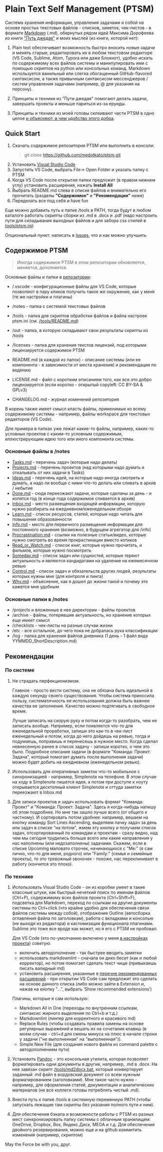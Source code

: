 # Plain Text Self Management (PTSM)

Система хранения информации, управления задачами и собой на основе простых текстовых файлов - списков, заметок, чек-листов - в формате [Markdown](https://daringfireball.net/projects/markdown/syntax) (.md), обернутых рядом идей Максима Дорофеева из книги ["Путь джедая"](https://www.mann-ivanov-ferber.ru/books/put-dzhedaya/) и моих мыслей (из книги, которой нет):

1) Plain text обеспечивает возможность быстро вносить новые задачи и менять старые, редактировать их в любом текстовом редакторе (VS Code, Sublime, Atom, Typora или даже Блокнот), удобно искать по содержимому всех файлов системы и манипулировать ими с помощью скриптов на python или консольных команд. Markdown используется ванильный или слегка обогащенный GitHub-flavored синтаксисом, а также привычным синтаксисом мессенджеров / систем управления задачами (например, @ для указания на персону).

2) Принципы и техники из "Пути джедая" помогают делать задачи, завершать проекты и меньше париться из-за ерунды.

3) Принципы и техники из моей головы склеивают части PTSM в одно целое [и объясняют, в чем удобство этого добра](notes/Why.md).

## Quick Start

1. Скачать содержимое репозитория PTSM или выполнить в консоли:
   > git clone https://github.com/medotkato/ptsm.git
2. Установить [Visual Studio Code](https://code.visualstudio.com)
3. Запустить VS Code, выбрать File-> Open Folder и указать папку с PTSM
4. Когда VS Code после открытия папки предложит (в правом нижнем углу) установить расширения, нажать **Install All**
5. Выбрать README.md слева в списке файлов и внимательно его прочитать (разделы **"Содержимое"** и **"Рекомендации"** ниже)
6. Переделать все под себя и have fun

Еще можно добавить путь к папке /tools в PATH, тогда будут в любом каталоге работать скрипты сборки из .md в .docx и .pdf (надо настроить пути для складывания выходных файлов и для забора css стилей в [tools/ptsm.ini](tools/ptsm.ini))

Опциональный пункт: написать в [Issues](https://github.com/medotkato/ptsm/issues), что и как можно улучшить

## Содержимое PTSM

> Иногда содержимое PTSM в этом репозитории обновляется, меняется, дополняется.

Основные файлы и папки в [репозитории](https://github.com/medotkato/ptsm):

- /.vscode - конфигурационные файлы для VS Code, которые позволяют в пару кликов получить такое же окружение, как у меня (те же настройки и плагины)
- /notes - папка с системой текстовых файлов
- /tools - папка для скриптов обработки файлов и файла настроек ptsm.ini (см. [/tools/README.md](tools/README.md))
- /out - папка, в которую складывают свои результаты скрипты из /tools
- /licenses - папка для хранения текстов лицензий, под которыми лицензируется содержимое PTSM

- README.md (в каждой из папок) - описание системы (или ее компонента - в зависимости от места хранения) и рекомендации по ведению
- LICENSE.md - файл с коротким описанием того, как все это добро лицензируется (если коротко - открытый copyleft: CC BY-SA & GPLv3)
- CHANGELOG.md - журнал изменений репозитория

В корень также имеет смысл класть файлы, применимые ко всему содержимому системы - например, файлы workspace для текстовых редакторов (VS Code).

Для примера в папках уже лежат какие-то файлы, например, каких-то условных проектов с каким-то условным содержимым, иллюстрирующим идею того или иного компонента системы.

### Основные файлы в /notes

- [Tasks.md](notes/Tasks.md) - перечень задач (которые надо делать)
- [Projects.md](notes/Projects.md) - перечень проектов (над которыми надо думать и откалывать от них задачи в Tasks)
- [Ideas.md](notes/Ideas.md) - перечень идей, на которые надо иногда смотреть и думать, а надо ли вообще с ними что-то делать или сливать в архив / небытие
- [Done.md](notes/Done.md) - сюда переезжают задачи, которые сделаны за день - и копятся год (в конце года содержимое сливается в архив)
- [Inbox.md](notes/Inbox.md) - место размещения входящей информации, которую нужно разбирать на ежедневном/еженедельном обзоре
- [Learn.md](notes/Learn.md) - список ресурсов, статей, которые надо читать для повышения образованности
- [Info.md](notes/Info.md) - место для первичного размещения информации для постоянного хранения (возможно, в будущем агрегатор для /info)
- [Procrastination.md](notes/Procrastination.md) - ссылки на полезные статьи/видео, которые нужно смотреть во время прокрастинации вместо котиков
- [Read_or_Watch.md](notes/Read_or_watch.md) - список книг, которые нужно прочитать, и фильмов, которые нужно посмотреть
- [Someday.md](notes/Someday.md) - список задач или сущностей, которые теряют актуальность и являются кандидатами на удаление на ежемесячном ревью
- [Control.md](notes/Control.md) - список задач и обязательств других людей, результаты которых нужны мне (для контроля и пинга)
- [Why.md](notes/Why.md) - объяснение, как я дошел до жизни такой и почему это кажется мне удобным

### Основные папки в /notes

- /projects и вложенные в нее директории - файлы проектов
- /archive - файлы, потерявшие актуальность, но хранение которых еще имеет смысл
- /checklists - чек-листы на разные случаи жизни
- /etc - все остальное, до чего пока не добралась рука классификации
- /log - папка для хранения файлов дневника (1 день - 1 файл вида YYMMDD_ShortDescription.md)

## Рекомендации

### По системе

1. Не страдать перфекционизмом.

    Главное - просто вести систему, она не обязана быть идеальной в каждую секунду своего существования. Чтобы система приносила пользу, систематичность ее использования должна быть важнее качества ее заполнения. Качество можно подтягивать в свободное время.

    Лучше записать на скорую руку и потом когда-то разобрать, чем не записать вообще. Например, если появляется что-то для еженедельной проработки, запиши это как-то в чек-лист еженедельный и потом, когда до него дойдешь на ревью, тогда и подумаешь, поправишь и перенесешь в нужное место. Когда сделал невнесенную ранее в список задачу - запиши коротко, о чем это было. Подробное описание задачи (в формате "Команда: Проект: Задача", который помогает думать после выполнения задачи) можно будет добить на ежедневном (еженедельном ревью).

2. Использовать для оперативных заметок что-то мобильное с синхронизацией - например, Simplenote на телефоне. В этом случае на ходу в Simplenote пишется идея, а потом при доступе к ноуту открывается десктопный клиент Simplenote и оттуда заметки переезжают в Inbox.md

3. Для записи проектов и задач использовать формат "Команда: Проект" и "Команда: Проект: Задача". Здесь я когда-нибудь напишу об этом подробнее. Но мне так зашло лучше всего (от общего к частному). И сортировать потом удобнее: например, вешаем на кнопку команду Sort Lines Ascending, выделяем пачку задач за день или задач в списке "на потом", жмем эту кнопку и получаем список задач, отсортированный по командам и проектам - сразу видно, над чем мы сегодня трудились больше всего или какие направления у нас наполнены (или недозаполнены) задачами. Скажем, если в списке Upcoming маловато строчек, начинающихся с "Me:" (я сам лично, что-то для меня, родного) или "Family:" (семья и семейные проекты), то это тревожный звоночек - похоже, нас переклинивает в работу (кончится это плохо).

### По технике

1. Использовать Visual Studio Code - он из коробки умеет в такие классные штуки, как быстрый нечеткий поиск по именам файлов (Ctrl+P), содержимому всех файлов проекта (Ctrl+Shift+F), подсветка для Markdown, переход по ссылкам на другие документы системы по Ctrl+click (что крайне удобно для обеспечения связи файлов системы между собой), отображение Outline (автосборка оглавления файла по заголовкам), работа с вкладками и консолью (не выходя из редактора) и кастомизация функционала плагинами. Sublime это тоже все вроде как может, но я его с PTSM не пробовал.

    Для VS Code (это по-умолчанию включено у меня [в настройках проекта](./.vscode/settings.json)) советую:
    - включить автодополнение - так быстрее вводить заметки
    - использовать markdownlint - сначала он дико бесит (как и любой корректор), но потом помогает сделать текст чище (привыкаешь писать валидный md)
    - установить расширения, указанные в [перечне рекомендованных расширений](.vscode/extensions.json) - при открытии VS Code сам предложит это сделать на основе данного списка (либо можно зайти в Extension и, нажав на кнопку "...", выбрать ‘Show recommended extensions’)

    Плагины, которые я сам использую:
    - Markdown All in One (переходы по внутренним ссылкам, синтаксис жирного выделения по Ctrl+b и т.д.)
    - Markdownlint (линтер для корректного и красивого md)
    - Replace Rules (чтобы создавать правила замены на основе регулярных выражений и вешать их на сочетания клавиш (в моем случае - ctrl+d для смены минуса на плюс в начале строки у задачи ("не выполненная" на "выполненная")).
    - Simple New File (для создания нового файла из command palette с автодополнением пути)

2. Установить [Pandoc](https://pandoc.org) - это консольная утилита, которая позволяет форматировать одни документы в другие, например, .md в .docx. На нее завязан скрипт [/tools/md2docx.bat](./tools/md2docx.bat), который конвертирует заданный .md файл в вордовский документ со всем нужным форматированием (заголовками). Мне такое часто нужно - например, для оформления статей, документации и аналитических материалов (не все коллеги готовы потреблять чистый .md).

3. Внести путь к папке /tools в системную переменную PATH (чтобы запускать лежащие там скрипты без указания полного пути к ним).

4. Для обеспечения бэкапа и возможности работы с PTSM из разных мест синхронизировать папку системы с облачным хранилищем: OneDrive, Dropbox, Box, Яндекс.Диск, MEGA и т.д. Для обеспечения двойного резервирования, можно еще и на github коммитить изменения (например, скриптом)

May the Force be with you, друг.
